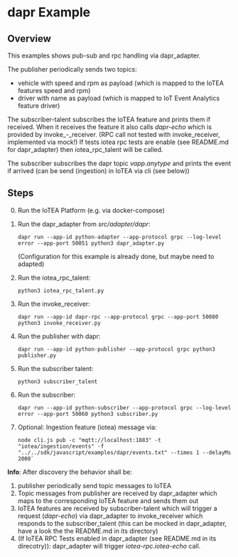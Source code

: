<!---
  Copyright (c) 2021 Bosch.IO GmbH

  This Source Code Form is subject to the terms of the Mozilla Public
  License, v. 2.0. If a copy of the MPL was not distributed with this
  file, You can obtain one at https://mozilla.org/MPL/2.0/.

  SPDX-License-Identifier: MPL-2.0
-->

# dapr Example

## Overview

This examples shows pub-sub and rpc handling via dapr_adapter.

The publisher periodically sends two topics:

- vehicle with speed and rpm as payload (which is mapped to the IoTEA features speed and rpm)
- driver with name as payload (which is mapped to IoT Event Analytics feature driver)

The subscriber-talent subscribes the IoTEA feature and prints them if received. When it receives the feature it also calls _dapr-echo_ which is provided by invoke_-_receiver. (RPC call not tested with invoke_receiver, implemented via mock!) If tests iotea rpc tests are enable (see README.md for dapr_adapter) then iotea_rpc_talent will be called.

The subscriber subscribes the dapr topic _vapp.anytype_ and prints the event if arrived (can be send (ingestion) in IoTEA via cli (see below))

## Steps

0. Run the IoTEA Platform (e.g. via docker-compose)
1. Run the dapr\_adapter from _src/adapter/dapr_:

   ```code
   dapr run --app-id python-adapter --app-protocol grpc --log-level error --app-port 50051 python3 dapr_adapter.py
   ```

   (Configuration for this example is already done, but maybe need to adapted)
2. Run the iotea_rpc_talent:

   ```code
   python3 iotea_rpc_talent.py
   ```

3. Run the invoke_receiver:

   ```code
   dapr run --app-id dapr-rpc --app-protocol grpc --app-port 50080 python3 invoke_receiver.py
   ```

4. Run the publisher with dapr:

   ```code
   dapr run --app-id python-publisher --app-protocol grpc python3 publisher.py
   ```

5. Run the subscriber talent:

   ```code
   python3 subscriber_talent
   ```

6. Run the subscriber:

   ```code
   dapr run --app-id python-subscriber --app-protocol grpc --log-level error --app-port 50060 python3 subscriber.py
   ```

7. Optional: Ingestion feature (iotea) message via:

   ```code
   node cli.js pub -c "mqtt://localhost:1883" -t "iotea/ingestion/events" -f "../../sdk/javascript/examples/dapr/events.txt" --times 1 --delayMs 2000`
   ```

__Info__: After discovery the behavior shall be:

1. publisher periodically send topic messages to IoTEA
2. Topic messages from publisher are received by dapr_adapter which maps to the corresponding IoTEA feature and sends them out
3. IoTEA features are received by subscriber-talent which will trigger a request (_dapr-echo_) via dapr_adapter to invoke_receiver which responds to the subscriber_talent (this can be mocked in dapr_adapter, have a look the the README.md in its directory)
4. (If IoTEA RPC Tests enabled in dapr_adapter (see README.md in its direcotry)): dapr_adapter will trigger _iotea-rpc.iotea-echo_ call.
